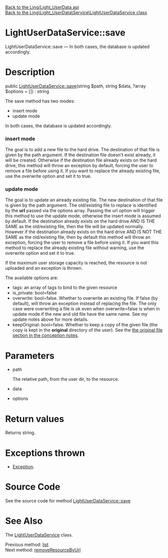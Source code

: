 [Back to the Ling/Light_UserData api](https://github.com/lingtalfi/Light_UserData/blob/master/doc/api/Ling/Light_UserData.md)<br>
[Back to the Ling\Light_UserData\Service\LightUserDataService class](https://github.com/lingtalfi/Light_UserData/blob/master/doc/api/Ling/Light_UserData/Service/LightUserDataService.md)


LightUserDataService::save
================



LightUserDataService::save — In both cases, the database is updated accordingly.




Description
================


public [LightUserDataService::save](https://github.com/lingtalfi/Light_UserData/blob/master/doc/api/Ling/Light_UserData/Service/LightUserDataService/save.md)(string $path, string $data, ?array $options = []) : string




The save method has two modes:

- insert mode
- update mode

In both cases, the database is updated accordingly.


### insert mode

The goal is to add a new file to the hard drive.
The destination of that file is given by the path argument.
If the destination file doesn't exist already, it will be created.
Otherwise if the destination file already exists on the hard drive, this method will throw an exception by default, forcing
the user to remove a file before using it.
If you want to replace the already existing file, use the overwrite option and set it to true.


### update mode

The goal is to update an already existing file.
The new destination of that file is given by the path argument.
The old/existing file to replace is identified by the **url** passed via the options array.
Passing the url option will trigger this method to use the update mode, otherwise the insert mode
is assumed by default.
If the destination already exists on the hard drive AND IS THE SAME as the old/existing file, then the file will be updated normally.
However if the destination already exists on the hard drive AND IS NOT THE SAME as the old/existing file, then by default
this method will throw an exception, forcing the user to remove a file before using it.
If you want this method to replace the already existing file without warning, use the overwrite option and set it to true.



If the maximum user storage capacity is reached, the resource is not uploaded and an exception is thrown.

The available options are:
- tags: an array of tags to bind to the given resource
- is_private: bool=false
- overwrite: bool=false. Whether to overwrite an existing file. If false (by default), will throw an exception instead of replacing the file.
     The only case were overwriting a file is ok even when overwrite=false is when in update mode if the new and old file have the same name.
     See my update notes above for more details.
- keepOriginal: bool=false. Whether to keep a copy of the given file (the copy is kept in the __original__ directory of the user).
     See the [the original file section in the conception notes](https://github.com/lingtalfi/Light_UserData/blob/master/doc/pages/conception-notes.md#the-original-file).




Parameters
================


- path

    The relative path, from the user dir, to the resource.

- data

    

- options

    


Return values
================

Returns string.


Exceptions thrown
================

- [Exception](http://php.net/manual/en/class.exception.php).&nbsp;







Source Code
===========
See the source code for method [LightUserDataService::save](https://github.com/lingtalfi/Light_UserData/blob/master/Service/LightUserDataService.php#L356-L483)


See Also
================

The [LightUserDataService](https://github.com/lingtalfi/Light_UserData/blob/master/doc/api/Ling/Light_UserData/Service/LightUserDataService.md) class.

Previous method: [list](https://github.com/lingtalfi/Light_UserData/blob/master/doc/api/Ling/Light_UserData/Service/LightUserDataService/list.md)<br>Next method: [removeResourceByUrl](https://github.com/lingtalfi/Light_UserData/blob/master/doc/api/Ling/Light_UserData/Service/LightUserDataService/removeResourceByUrl.md)<br>

